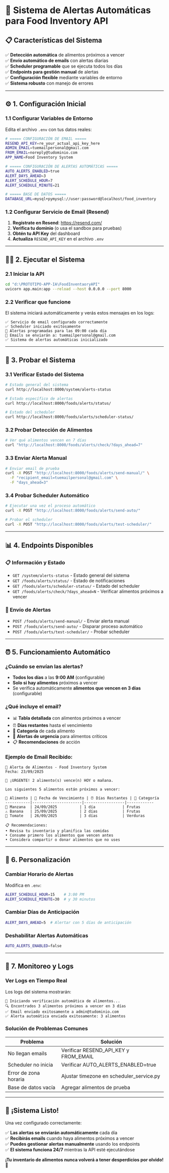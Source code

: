 # 🚨 **Sistema de Alertas Automáticas para Food Inventory API**

## 📋 **Características del Sistema**

✅ **Detección automática** de alimentos próximos a vencer  
✅ **Envío automático de emails** con alertas diarias  
✅ **Scheduler programable** que se ejecuta todos los días  
✅ **Endpoints para gestión manual** de alertas  
✅ **Configuración flexible** mediante variables de entorno  
✅ **Sistema robusto** con manejo de errores  

---

## ⚙️ **1. Configuración Inicial**

### **1.1 Configurar Variables de Entorno**

Edita el archivo `.env` con tus datos reales:

```bash
# ===== CONFIGURACIÓN DE EMAIL =====
RESEND_API_KEY=re_your_actual_api_key_here
ADMIN_EMAIL=tuemailpersonal@gmail.com
FROM_EMAIL=noreply@tudominio.com
APP_NAME=Food Inventory System

# ===== CONFIGURACIÓN DE ALERTAS AUTOMÁTICAS =====
AUTO_ALERTS_ENABLED=true
ALERT_DAYS_AHEAD=3
ALERT_SCHEDULE_HOUR=7
ALERT_SCHEDULE_MINUTE=21

# ===== BASE DE DATOS =====
DATABASE_URL=mysql+pymysql://user:password@localhost/food_inventory
```

### **1.2 Configurar Servicio de Email (Resend)**

1. **Regístrate en Resend**: https://resend.com/
2. **Verifica tu dominio** (o usa el sandbox para pruebas)
3. **Obtén tu API Key** del dashboard
4. **Actualiza** `RESEND_API_KEY` en el archivo `.env`

---

## 🏃‍♂️ **2. Ejecutar el Sistema**

### **2.1 Iniciar la API**

```bash
cd "d:\PROTOTIPO-APP-IA\FoodInventaoryAPI"
uvicorn app.main:app --reload --host 0.0.0.0 --port 8000
```

### **2.2 Verificar que funcione**

El sistema iniciará automáticamente y verás estos mensajes en los logs:

```
✅ Servicio de email configurado correctamente
✅ Scheduler iniciado exitosamente
📅 Alertas programadas para las 09:00 cada día
📧 Emails se enviarán a: tuemailpersonal@gmail.com
✅ Sistema de alertas automáticas inicializado
```

---

## 🧪 **3. Probar el Sistema**

### **3.1 Verificar Estado del Sistema**

```bash
# Estado general del sistema
curl http://localhost:8000/system/alerts-status

# Estado específico de alertas
curl http://localhost:8000/foods/alerts/status/

# Estado del scheduler
curl http://localhost:8000/foods/alerts/scheduler-status/
```

### **3.2 Probar Detección de Alimentos**

```bash
# Ver qué alimentos vencen en 7 días
curl "http://localhost:8000/foods/alerts/check/?days_ahead=7"
```

### **3.3 Enviar Alerta Manual**

```bash
# Enviar email de prueba
curl -X POST "http://localhost:8000/foods/alerts/send-manual/" \
  -F "recipient_email=tuemailpersonal@gmail.com" \
  -F "days_ahead=3"
```

### **3.4 Probar Scheduler Automático**

```bash
# Ejecutar una vez el proceso automático
curl -X POST "http://localhost:8000/foods/alerts/send-auto/"

# Probar el scheduler
curl -X POST "http://localhost:8000/foods/alerts/test-scheduler/"
```

---

## 📊 **4. Endpoints Disponibles**

### **📋 Información y Estado**
- `GET /system/alerts-status` - Estado general del sistema
- `GET /foods/alerts/status/` - Estado de notificaciones  
- `GET /foods/alerts/scheduler-status/` - Estado del scheduler
- `GET /foods/alerts/check/?days_ahead=N` - Verificar alimentos próximos a vencer

### **📧 Envío de Alertas**
- `POST /foods/alerts/send-manual/` - Enviar alerta manual
- `POST /foods/alerts/send-auto/` - Disparar proceso automático
- `POST /foods/alerts/test-scheduler/` - Probar scheduler

---

## ⏰ **5. Funcionamiento Automático**

### **¿Cuándo se envían las alertas?**

- **Todos los días** a las **9:00 AM** (configurable)
- **Solo si hay alimentos** próximos a vencer
- Se verifica automáticamente **alimentos que vencen en 3 días** (configurable)

### **¿Qué incluye el email?**

- 📊 **Tabla detallada** con alimentos próximos a vencer
- ⏰ **Días restantes** hasta el vencimiento  
- 📂 **Categoría** de cada alimento
- 🚨 **Alertas de urgencia** para alimentos críticos
- 📋 **Recomendaciones** de acción

### **Ejemplo de Email Recibido:**

```
🍎 Alerta de Alimentos - Food Inventory System
Fecha: 23/09/2025

🚨 ¡URGENTE! 2 alimento(s) vence(n) HOY o mañana.

Los siguientes 5 alimentos están próximos a vencer:

🥗 Alimento | 📅 Fecha de Vencimiento | ⏰ Días Restantes | 📂 Categoría
-----------|----------------------|------------------|------------
🚨 Manzana  | 24/09/2025          | 1 día            | Frutas
⚠️ Banana   | 25/09/2025          | 2 días           | Frutas
📅 Tomate   | 26/09/2025          | 3 días           | Verduras

📋 Recomendaciones:
• Revisa tu inventario y planifica las comidas
• Consume primero los alimentos que vencen antes
• Considera compartir o donar alimentos que no uses
```

---

## 🔧 **6. Personalización**

### **Cambiar Horario de Alertas**

Modifica en `.env`:
```bash
ALERT_SCHEDULE_HOUR=15    # 3:00 PM
ALERT_SCHEDULE_MINUTE=30  # y 30 minutos
```

### **Cambiar Días de Anticipación**

```bash
ALERT_DAYS_AHEAD=5  # Alertar con 5 días de anticipación
```

### **Deshabilitar Alertas Automáticas**

```bash
AUTO_ALERTS_ENABLED=false
```

---

## 📱 **7. Monitoreo y Logs**

### **Ver Logs en Tiempo Real**

Los logs del sistema mostrarán:

```
🔄 Iniciando verificación automática de alimentos...
🔍 Encontrados 3 alimentos próximos a vencer en 3 días
✅ Email enviado exitosamente a admin@tudominio.com
✅ Alerta automática enviada exitosamente: 3 alimentos
```

### **Solución de Problemas Comunes**

| Problema | Solución |
|----------|----------|
| No llegan emails | Verificar RESEND_API_KEY y FROM_EMAIL |
| Scheduler no inicia | Verificar AUTO_ALERTS_ENABLED=true |
| Error de zona horaria | Ajustar timezone en scheduler_service.py |
| Base de datos vacía | Agregar alimentos de prueba |

---

## 🎯 **¡Sistema Listo!**

Una vez configurado correctamente:

✅ **Las alertas se enviarán automáticamente** cada día  
✅ **Recibirás emails** cuando haya alimentos próximos a vencer  
✅ **Puedes gestionar alertas manualmente** usando los endpoints  
✅ **El sistema funciona 24/7** mientras la API esté ejecutándose  

**¡Tu inventario de alimentos nunca volverá a tener desperdicios por olvido!** 🎉